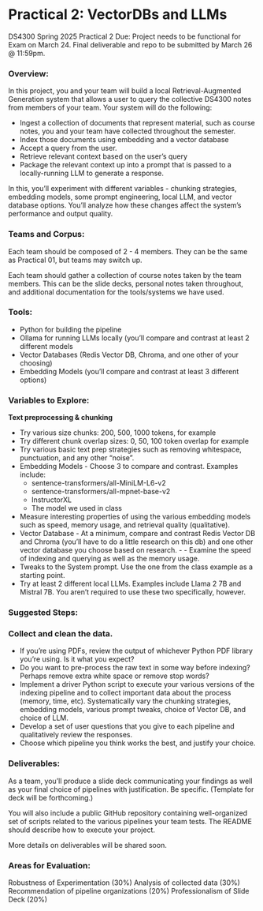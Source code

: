 # Practical 2: VectorDBs and LLMs
DS4300 Spring 2025 Practical 2
Due: 
Project needs to be functional for Exam on March 24.
Final deliverable and repo to be submitted by March 26 @ 11:59pm. 

### Overview:

In this project, you and your team will build a local Retrieval-Augmented Generation system that allows a user to query the collective DS4300 notes from members of your team.  Your system will do the following:

- Ingest a collection of documents that represent material, such as course notes, you and your team have collected throughout the semester. 
- Index those documents using embedding and a vector database
- Accept a query from the user. 
- Retrieve relevant context based on the user’s query
- Package the relevant context up into a prompt that is passed to a locally-running LLM to generate a response. 

In this, you’ll experiment with different variables - chunking strategies, embedding models, some prompt engineering, local LLM, and vector database options.  You’ll analyze how these changes affect the system’s performance and output quality. 

### Teams and Corpus:

Each team should be composed of 2 - 4 members.  They can be the same as Practical 01, but teams may switch up. 

Each team should gather a collection of course notes taken by the team members.  This can be the slide decks, personal notes taken throughout, and additional documentation for the tools/systems we have used.  

### Tools:

- Python for building the pipeline
- Ollama for running LLMs locally (you’ll compare and contrast at least 2 different models
- Vector Databases (Redis Vector DB, Chroma, and one other of your choosing)
- Embedding Models (you’ll compare and contrast at least 3 different options)  

### Variables to Explore:

**Text preprocessing & chunking**
- Try various size chunks: 200, 500, 1000 tokens, for example
- Try different chunk overlap sizes: 0, 50, 100 token overlap for example
- Try various basic text prep strategies such as removing whitespace, punctuation, and any other “noise”. 
- Embedding Models - Choose 3 to compare and contrast. Examples include: 
  - sentence-transformers/all-MiniLM-L6-v2
  - sentence-transformers/all-mpnet-base-v2
  - InstructorXL
  - The model we used in class
- Measure interesting properties of using the various embedding models such as speed, memory usage, and retrieval quality (qualitative). 
- Vector Database - At a minimum, compare and contrast Redis Vector DB and Chroma (you’ll have to do a little research on this db) and one other vector database you choose based on research.  - - Examine the speed of indexing and querying as well as the memory usage. 
- Tweaks to the System prompt. Use the one from the class example as a starting point. 
- Try at least 2 different local LLMs.  Examples include Llama 2 7B and Mistral 7B.  You aren’t required to use these two specifically, however. 

### Suggested Steps:

### Collect and clean the data.  
- If you’re using PDFs, review the output of whichever Python PDF library you’re using.  Is it what you expect? 
- Do you want to pre-process the raw text in some way before indexing?  Perhaps remove extra white space or remove stop words?
- Implement a driver Python script to execute your various versions of the indexing pipeline and to collect important data about the process (memory, time, etc).  Systematically vary the chunking strategies, embedding models, various prompt tweaks, choice of Vector DB, and choice of LLM. 
- Develop a set of user questions that you give to each pipeline and qualitatively review the responses. 
- Choose which pipeline you think works the best, and justify your choice. 

### Deliverables:

As a team, you’ll produce a slide deck communicating your findings as well as your final choice of pipelines with justification. Be specific.  (Template for deck will be forthcoming.)

You will also include a public GitHub repository containing well-organized set of scripts related to the various pipelines your team tests.  The README should describe how to execute your project.  

More details on deliverables will be shared soon. 


### Areas for Evaluation:
Robustness of Experimentation (30%)
Analysis of collected data (30%)
Recommendation of pipeline organizations (20%)
Professionalism of Slide Deck (20%)
